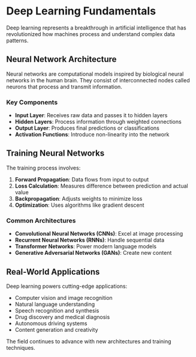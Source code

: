 # Deep Learning Fundamentals

Deep learning represents a breakthrough in artificial intelligence that has revolutionized how machines process and understand complex data patterns.

## Neural Network Architecture

Neural networks are computational models inspired by biological neural networks in the human brain. They consist of interconnected nodes called neurons that process and transmit information.

### Key Components

- **Input Layer**: Receives raw data and passes it to hidden layers
- **Hidden Layers**: Process information through weighted connections
- **Output Layer**: Produces final predictions or classifications
- **Activation Functions**: Introduce non-linearity into the network

## Training Neural Networks

The training process involves:

1. **Forward Propagation**: Data flows from input to output
2. **Loss Calculation**: Measures difference between prediction and actual value
3. **Backpropagation**: Adjusts weights to minimize loss
4. **Optimization**: Uses algorithms like gradient descent

### Common Architectures

- **Convolutional Neural Networks (CNNs)**: Excel at image processing
- **Recurrent Neural Networks (RNNs)**: Handle sequential data
- **Transformer Networks**: Power modern language models
- **Generative Adversarial Networks (GANs)**: Create new content

## Real-World Applications

Deep learning powers cutting-edge applications:

- Computer vision and image recognition
- Natural language understanding
- Speech recognition and synthesis
- Drug discovery and medical diagnosis
- Autonomous driving systems
- Content generation and creativity

The field continues to advance with new architectures and training techniques.
